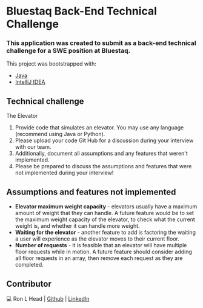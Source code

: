 
# Bluestaq Back-End Technical Challenge

### This application was created to submit as a back-end technical challenge for a SWE position at Bluestaq.

This project was bootstrapped with:
- [Java](https://www.java.com/en/)
- [IntelliJ IDEA](https://www.jetbrains.com/idea/)

## Technical challenge

The Elevator

1. Provide code that simulates an elevator.  You may use any language (recommend using Java or Python).
2. Please upload your code Git Hub for a discussion during your interview with our team. 
3. Additionally, document all assumptions and any features that weren't implemented. 
4. Please be prepared to discuss the assumptions and features that were not implemented during your interview!


## Assumptions and features not implemented

- **Elevator maximum weight capacity** - elevators usually have a maximum amount of weight that they can handle. A future feature would be to set the maximum weight capacity of the elevator, to check what the current weight is, and whether it can handle more weight.
- **Waiting for the elevator** - another feature to add is factoring the waiting a user will experience as the elevator moves to their current floor.
- **Number of requests** - it is feasible that an elevator will have multiple floor requests while in motion. A future feature should consider adding all floor requests in an array, then remove each request as they are completed.

## Contributor
💻 Ron L Head |  [Github](https://github.com/RonLHead)  |  [LinkedIn](https://www.linkedin.com/in/ronlhead/)